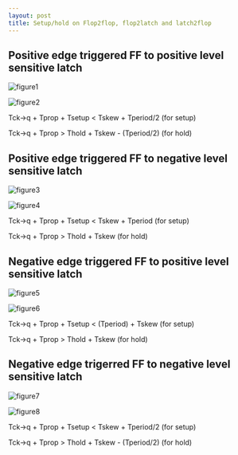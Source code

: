```yaml
---
layout: post
title: Setup/hold on Flop2flop, flop2latch and latch2flop
---
```


## Positive edge triggered FF to positive level sensitive latch

![figure1](https://4.bp.blogspot.com/-YlbCt1C5-A0/Ug5Xt_qOp1I/AAAAAAAAALw/6edpLewcXys/s640/setup+and+hold+for+positive+edge+flop+to+positive+level+latch.png)

![figure2](https://2.bp.blogspot.com/-V_vABv7rbj4/VemfCosP_lI/AAAAAAAAAIE/C4EFSzJ5wBI/s640/pos_flop_to_pos_latch.png)

Tck->q + Tprop + Tsetup < Tskew + Tperiod/2  (for setup)

Tck->q + Tprop > Thold + Tskew  - (Tperiod/2)   (for hold)


## Positive edge triggered FF to negative level sensitive latch

![figure3](https://3.bp.blogspot.com/-Sd9kgawNvtg/Ug5XrnnEbLI/AAAAAAAAALM/PV4XiQNGznw/s640/setup+and+hold+check+for+positive+edge+flop+to+negative+level+latch.png)

![figure4](https://3.bp.blogspot.com/-ROCDyspQbqg/VemfUQIAamI/AAAAAAAAAIM/qkNO50svBn0/s640/pos_flop_to_neg_latch.png)

Tck->q + Tprop + Tsetup < Tskew + Tperiod (for setup)

 Tck->q + Tprop > Thold + Tskew  (for hold)

## Negative edge triggered FF to positive level sensitive latch

![figure5](https://3.bp.blogspot.com/-2D9FBg_fyU4/Ug5XradhLSI/AAAAAAAAALE/SpYu6LYjT6w/s640/setup+and+hold+check+for+negative+edge+flop+to+positive+level+latch.png)

![figure6](https://2.bp.blogspot.com/-NXpT2gIz8o8/VemfjSM-22I/AAAAAAAAAIU/OMySjz4cktI/s640/neg_flop_to_pos_latch.png)

Tck->q + Tprop + Tsetup < (Tperiod) + Tskew (for setup)

 Tck->q + Tprop > Thold + Tskew  (for hold)

## Negative edge trigerred FF to negative level sensitive latch

![figure7](https://1.bp.blogspot.com/-dqB3Fl9DOWE/Ug5Xrf1_T-I/AAAAAAAAALI/fnBOVd9DrZk/s640/setup+and+hold+check+for+negative+edge+flop+to+negative+level+latch.png)

![figure8](https://3.bp.blogspot.com/-4xIHxEIPRDk/VemfyDCR30I/AAAAAAAAAIc/cEn1aWlkxfU/s640/neg_flop_to_neg_latch.png)

Tck->q + Tprop + Tsetup < Tskew + Tperiod/2  (for setup)

Tck->q + Tprop > Thold + Tskew  - (Tperiod/2)   (for hold)
